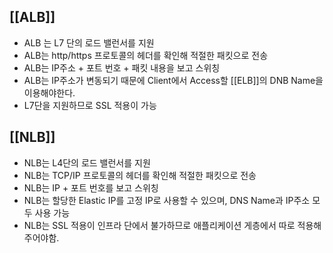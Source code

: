 
## [[ALB]]

- ALB 는 L7 단의 로드 밸런서를 지원
- ALB는 http/https 프로토콜의 헤더를 확인해 적절한 패킷으로 전송
- ALB는 IP주소 + 포트 번호 + 패킷 내용을 보고 스위칭
- ALB는 IP주소가 변동되기 때문에 Client에서 Access할 [[ELB]]의 DNB Name을 이용해야한다.
- L7단을 지원하므로 SSL 적용이 가능

## [[NLB]]

- NLB는 L4단의 로드 밸런서를 지원
- NLB는 TCP/IP 프로토콜의 헤더를 확인해 적절한 패킷으로 전송
- NLB는 IP + 포트 번호를 보고 스위칭
- NLB는 할당한 Elastic IP를 고정 IP로 사용할 수 있으며, DNS Name과 IP주소 모두 사용 가능
- NLB는 SSL 적용이 인프라 단에서 불가하므로 애플리케이션 게층에서 따로 적용해주어야함.